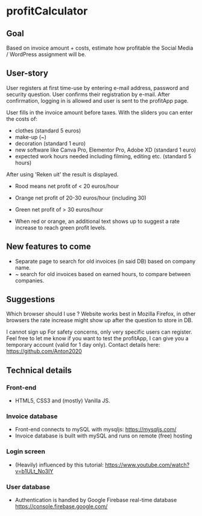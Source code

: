 # profitCalculator

## Goal
Based on invoice amount + costs, estimate how profitable the Social Media / WordPress assignment will be.

## User-story
User registers at first time-use by entering e-mail address, password and security question.
User confirms their registration by e-mail. After confirmation, logging in is allowed and user is sent to the profitApp page.

User fills in the invoice amount before taxes. 
With the sliders you can enter the costs of:
- clothes (standard 5 euros)
- make-up (~)
- decoration (standard 1 euro)
- new software like Canva Pro, Elementor Pro, Adobe XD (standard 1 euro)
- expected work hours needed including filming, editing etc. (standard 5 hours)

After using 'Reken uit' the result is displayed.
- Rood means net profit of < 20 euros/hour
- Orange net profit of       20-30 euros/hour (including 30)
- Green net profit of        > 30 euros/hour

- When red or orange, an additional text shows up to suggest a rate increase to reach green profit levels.

## New features to come
- Separate page to search for old invoices (in said DB) based on company name.
- ~ search for old invoices based on earned hours, to compare between companies.

## Suggestions
Which browser should I use ?
Website works best in Mozilla Firefox, in other browsers the rate increase might show up after the question to store in DB.

I cannot sign up
For safety concerns, only very specific users can register. 
Feel free to let me know if you want to test the profitApp, I can give you a temporary account (valid for 1 day only).
Contact details here: https://github.com/Anton2020

## Technical details 

### Front-end
- HTML5, CSS3 and (mostly) Vanilla JS.

### Invoice database
- Front-end connects to mySQL with mysqljs: https://mysqljs.com/
- Invoice database is built with mySQL and runs on remote (free) hosting

### Login screen
- (Heavily) influenced by this tutorial: https://www.youtube.com/watch?v=b1ULt_No3IY

### User database
- Authentication is handled by Google Firebase real-time database https://console.firebase.google.com/


